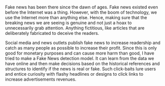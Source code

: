 Fake news has been there since the dawn of ages. Fake news existed even before the Internet was a thing. However, with the boom of technology, we use the Internet more than anything else. Hence, making sure that the breaking news we are seeing is genuine and not just a hoax to unnecessarily grab attention. Anything fictitious, like articles that are deliberately fabricated to deceive the readers. 

Social media and news outlets publish fake news to increase readership and catch as many people as possible to increase their profit. Since this is only good for monetary purposes and can cause more harm than good, I have tried to make a Fake News detection model. It can learn from the data we have online and then make decisions based on the historical references and structures to identify if the news is real or fake. Such click-baits lure users and entice curiosity with flashy headlines or designs to click links to increase advertisements revenues. 

